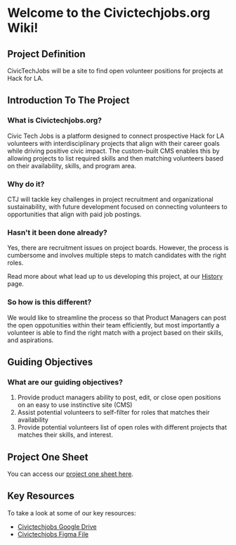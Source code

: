 # Welcome to the Civictechjobs.org Wiki!

## Project Definition

CivicTechJobs will be a site to find open volunteer positions for projects at Hack for LA.

## Introduction To The Project

### What is Civictechjobs.org?

Civic Tech Jobs is a platform designed to connect prospective Hack for LA volunteers with interdisciplinary projects that align with their career goals while driving positive civic impact. The custom-built CMS enables this by allowing projects to list required skills and then matching volunteers based on their availability, skills, and program area.

### Why do it?

CTJ will tackle key challenges in project recruitment and organizational sustainability, with future development focused on connecting volunteers to opportunities that align with paid job postings.

### Hasn't it been done already?

Yes, there are recruitment issues on project boards. However, the process is cumbersome and involves multiple steps to match candidates with the right roles.

Read more about what lead up to us developing this project, at our [History](History) page.

### So how is this different?

We would like to streamline the process so that Product Managers can post the open oppotunities within their team efficiently, but most importantly a volunteer is able to find the right match with a project based on their skills, and aspirations.

## Guiding Objectives

### What are our guiding objectives?

1. Provide product managers ability to post, edit, or close open positions on an easy to use instinctive site (CMS)
2. Assist potential volunteers to self-filter for roles that matches their availability
3. Provide potential volunteers list of open roles with different projects that matches their skills, and interest.

## Project One Sheet

You can access our [project one sheet here](https://docs.google.com/document/d/1bfxY8YlyCjzCL3oP0rpa77uEY4vuymDYZY_xWEgXiGs/edit?usp=sharing).

## Key Resources

To take a look at some of our key resources:

- [Civictechjobs Google Drive](https://drive.google.com/drive/folders/1hXxvpC8W5Uuzjqo4CxnjDpAMI7sbVnq8?usp=sharing)
- [Civictechjobs Figma File](https://www.figma.com/file/G5bOqhud6azbxyR9El9Ygp/Civic-Tech-Jobs?node-id=0%3A1)
